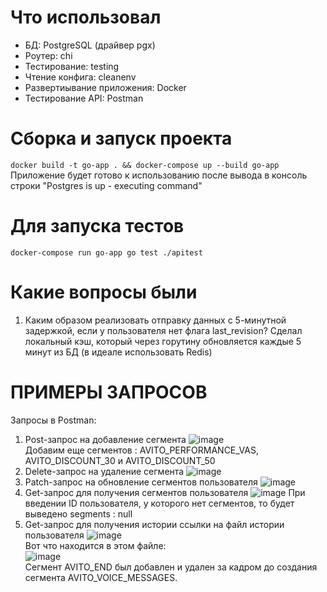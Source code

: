 # Что использовал
- БД: PostgreSQL (драйвер pgx)
- Роутер: chi
- Тестирование: testing
- Чтение конфига: cleanenv
- Развертиывание приложения: Docker
- Тестирование API: Postman
# Сборка и запуск проекта  
`docker build -t go-app . && docker-compose up --build go-app`
Приложение будет готово к использованию после вывода в консоль строки "Postgres is up - executing command"
# Для запуска тестов  
 `docker-compose run go-app go test ./apitest`
# Какие вопросы были
1. Каким образом реализовать отправку данных с 5-минутной задержкой, если у пользователя нет флага last_revision?
   Сделал локальный кэш, который через горутину обновляется каждые 5 минут из БД (в идеале использовать Redis)
# ПРИМЕРЫ ЗАПРОСОВ
Запросы в Postman:
1. Post-запрос на добавление сегмента
   ![image](https://github.com/AleksNesterzz/avito_backend_task_2023/assets/109950730/225e7c12-7db8-49db-879d-bb9e951940e5)   
   Добавим еще сегментов : AVITO_PERFORMANCE_VAS, AVITO_DISCOUNT_30 и AVITO_DISCOUNT_50
2. Delete-запрос на удаление сегмента
   ![image](https://github.com/AleksNesterzz/avito_backend_task_2023/assets/109950730/9822fcf7-e25c-48c6-bfdf-957468fcc762)
3. Patch-запрос на обновление сегментов пользователя
  ![image](https://github.com/AleksNesterzz/avito_backend_task_2023/assets/109950730/d979edbe-bf6f-466b-9fe8-de1a1859a3b2)
4. Get-запрос для получения сегментов пользователя
   ![image](https://github.com/AleksNesterzz/avito_backend_task_2023/assets/109950730/b52bd9db-2d47-45aa-9467-dd6483a3ac0b)
   При введении ID пользователя, у которого нет сегментов, то будет выведено segments : null
5. Get-запрос для получения истории ссылки на файл истории пользователя
   ![image](https://github.com/AleksNesterzz/avito_backend_task_2023/assets/109950730/22ea93d7-6990-4301-8b60-487d23d99776)   
   Вот что находится в этом файле:   
   ![image](https://github.com/AleksNesterzz/avito_backend_task_2023/assets/109950730/b384f0eb-fa6e-49f8-8aaf-8a96d73ab153)   
   Сегмент AVITO_END был добавлен и удален за кадром до создания сегмента AVITO_VOICE_MESSAGES.

   
   

   

